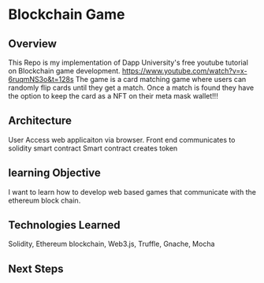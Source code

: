 # Blockchain Game


## Overview 


This Repo is my implementation of Dapp University's free youtube tutorial on Blockchain game development. 
https://www.youtube.com/watch?v=x-6ruqmNS3o&t=128s The game is a card matching game where users can randomly
flip cards until they get a match. Once a match is found they have the option to keep the card as a NFT on 
their meta mask wallet!!! 

## Architecture 
User Access web applicaiton via browser. 
Front end communicates to solidity smart contract 
Smart contract creates token 


## learning Objective 

I want to learn how to develop web based games that communicate with the ethereum block chain. 

## Technologies Learned

Solidity, Ethereum blockchain, Web3.js, Truffle, Gnache, Mocha


## Next Steps
